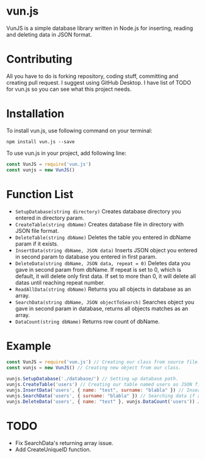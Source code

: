 
# vun.js

VunJS is a simple database library written in Node.js for inserting, reading and deleting data in JSON format.

# Contributing
All you have to do is forking repository, coding stuff, committing and creating pull request. I suggest using GitHub Desktop.  I have list of TODO for vun.js so you can see what this project needs.

# Installation

To install vun.js, use following command on your terminal:

```
npm install vun.js --save
```

To use vun.js in your project, add following line:

```javascript
const VunJS = require('vun.js')
const vunjs = new VunJS()
```

# Function List
 - `SetupDatabase(string directory)` Creates database directory you entered in directory param.
 - `CreateTable(string dbName)` Creates database file in directory with JSON file format.
 - `DeleteTable(string dbName)` Deletes the table you entered in dbName param if it exists.
 - `InsertData(string dbName, JSON data)` Inserts JSON object you entered in second param to database you entered in first param.
 - `DeleteData(string dbName, JSON data, repeat = 0)` Deletes data you gave in second param from dbName. If repeat is set to 0, which is default, it will delete only first data. If set to more than 0, it will delete all datas until reaching repeat number.
 - `ReadAllData(string dbName)` Returns you all objects in database as an array.
 - `SearchData(string dbName, JSON objectToSearch)` Searches object you gave in second param in database, returns all objects matches as an array.
 - `DataCount(string dbName)` Returns row count of dbName.

# Example
```javascript
const VunJS = require('vun.js') // Creating our class from source file.
const vunjs = new VunJS() // Creating new object from our class.

vunjs.SetupDatabase('./database/') // Setting up database path.
vunjs.CreateTable('users') // Creating our table named users as JSON file.
vunjs.InsertData('users', { name: "test", surname: "blabla" }) // Inserting new data to users database as JSON object.
vunjs.SearchData('users', { surname: "blabla" }) // Searching data if any of it mathches our JSON object. It will return an array.
vunjs.DeleteData('users', { name: "test" }, vunjs.DataCount('users')) // Delete all data in users table.
```  

# TODO
 - Fix SearchData's returning array issue.
 - Add CreateUniqueID function.